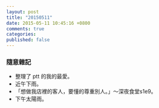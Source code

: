 ```yaml
---
layout: post
title: "20150511"
date: 2015-05-11 10:45:16 +0800
comments: true
categories: 
published: false
---
```


### 隨意雜記

- 整理了 ptt 的我的最愛。
- 近午下雨。
- 「想做我店裡的客人，要懂的尊重別人。」～深夜食堂s1e9。
- 下午太陽雨。

